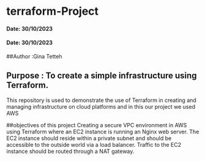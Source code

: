 # terraform-Project

#### Date: 30/10/2023
#### Date: 30/10/2023
##Author :Gina Tetteh
## Purpose : To create a simple infrastructure using Terraform.
This repository is used to demonstrate the use of Terraform in creating and managing infrastructure on cloud platforms and in this our project we used AWS

##objectives of this project
Creating a secure VPC environment in AWS using Terraform where an EC2 instance is running an Nginx web server. The EC2 instance should reside within a private subnet and should be accessible to the outside world via a load balancer. Traffic to the EC2 instance should be routed through a NAT gateway.



